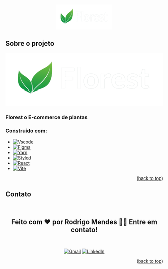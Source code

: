 
<a name="readme-top"></a>

<!-- PROJECT LOGO -->
<br />
<div align="center">
    <img src="https://github.com/roodrigoomendes/Florist/blob/master/src/assets/florestName.png" alt="Logo" width="180" height="80">
</div>


<!-- ABOUT THE PROJECT -->
## Sobre o projeto

<img  alt="screengif" width="700" src="https://github.com/roodrigoomendes/Florist/blob/master/src/assets/florestName.png">


### Florest o E-commerce de plantas

### Construído com:

* [![Vscode][Vscode-shield]][Vscode-url]
* [![Figma][Figma-shield]][Figma-url]
* [![Yarn][yarn-shield]][yarn-url]
* [![Styled][Styled-shield]][Styled-url]
* [![React][React.js]][React-url]
* [![Vite][Vite.js]][Vite-url]


<p align="right">(<a href="#readme-top">back to top</a>)</p>


<!-- CONTACT -->
## Contato

<div align="center">
  <img style="border-radius: 50%;" src="https://github.com/roodrigoomendes.png" width="150px" alt=""/>
  <br />
  <h2> Feito com ❤️ por Rodrigo Mendes 👋🏽 Entre em contato! </h2>
  <br/>

 <a href="mailto:roodrigoomendessilva@gmail.com">![Gmail](https://img.shields.io/badge/Gmail-D14836?style=for-the-badge&logo=gmail&logoColor=white)</a>
 <a href="https://www.linkedin.com/in/rodrigomendes-/" target="_blank">![LinkedIn](https://img.shields.io/badge/linkedin-%230077B5.svg?style=for-the-badge&logo=linkedin&logoColor=white)</a> 
<div>


<p align="right">(<a href="#readme-top">back to top</a>)</p>




<!-- MARKDOWN LINKS & IMAGES -->
<!-- https://www.markdownguide.org/basic-syntax/#reference-style-links -->

[Styled-shield]: https://img.shields.io/badge/styled--components-DB7093?style=for-the-badge&logo=styled-components&logoColor=white

[Styled-url]: https://styled-components.com/

[Figma-shield]: https://img.shields.io/badge/Figma-F24E1E?style=for-the-badge&logo=figma&logoColor=white
[Figma-url]: https://www.figma.com/file/rWnzPeoxgynuNPsJjV0VmV/Teste-Front-End-Jr?node-id=0%3A1


[Vscode-shield]: https://img.shields.io/badge/VSCode-0078D4?style=for-the-badge&logo=visual%20studio%20code&logoColor=white
[Vscode-url]: https://code.visualstudio.com/

[yarn-shield]: https://img.shields.io/badge/Yarn-2C8EBB?style=for-the-badge&logo=yarn&logoColor=white
[yarn-url]: https://classic.yarnpkg.com/lang/en/docs/cli/init/


[linkedin-shield]: https://img.shields.io/badge/-LinkedIn-black.svg?style=for-the-badge&logo=linkedin&colorB=555
[linkedin-url]: https://linkedin.com/in/othneildrew

[React.js]: https://img.shields.io/badge/React-20232A?style=for-the-badge&logo=react&logoColor=61DAFB
[React-url]: https://reactjs.org/

[Vite.js]: https://img.shields.io/badge/Vite-B73BFE?style=for-the-badge&logo=vite&logoColor=FFD62E
[Vite-url]: https://vitejs.dev/
